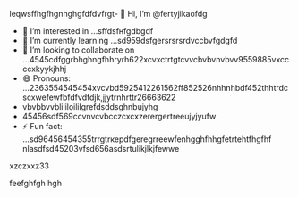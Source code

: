 leqwsffhgfhgnhghgfdfdvfrgt- 👋 Hi, I’m @fertyjikаоfdg
- 👀 I’m interested in ...sffdsfнfgdbgdf
- 🌱 I’m currently learning ...sd959dsfgersrsrsrdvccbvfgdgfd
- 💞️ I’m looking to collaborate on ...4545cdfggrbhghngfhhryrh622xcvxctrtgtcvvcbvbvnvbvv9559885vxccccxkyykjhhj
- 😄 Pronouns: ...2363554545454xvcvbd5925412261562ff852526nhhnhbdf452thhtrdcscxwefewfbfdfvdfdjk,jjytrnhrttr26663622
- vbvbbvvblililoililgrefdsddsghnbujyhg
- 45456sdf569ccvnvcvbcczcxcxzerergertreeujyjyufw
- ⚡ Fun fact: ...sd96456454355trrgtrкерdfgeregrreewfenhgghfhhgfetrtehtfhgfhf
 nlasdfsd45203vfsd656asdsrtulikjlkjfewwe
<!---hfd5435456262966022002regfddfdfdgrgrexfffsdfdshgf
fertyjik/fertyjik is a ✨ special ✨ repository because its `README.md` (weerthis fidfble) appears on your GitHub pgererofis96dfsdsle.gfm
You can click the Preview link to take a look at your changes.523526dhewe
--->xzczxxz33
feefghfgh
hgh
